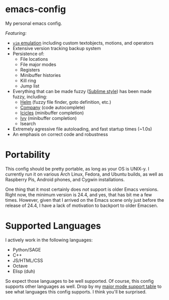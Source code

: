 emacs-config
============

My personal emacs config.

*Featuring:*

 * [`vim` emulation](https://bitbucket.org/lyro/evil/wiki/Home) including custom textobjects, motions, and operators
 * Extensive version tracking backup system
 * Persistence of:
   * File locations
   * File major modes
   * Registers
   * Minibuffer histories
   * Kill ring
   * Jump list
 * Everything that can be made fuzzy ([Sublime style](https://github.com/lewang/flx)) has been made fuzzy, including:
   * [Helm](https://github.com/emacs-helm/helm) (fuzzy file finder, goto definition, etc.)
   * [Company](https://github.com/company-mode/company-mode) (code autocomplete)
   * [Icicles](https://www.emacswiki.org/emacs/Icicles) (minibuffer completion)
   * [Ivy](https://github.com/abo-abo/swiper) (minibuffer completion)
   * Isearch
 * Extremely agressive file autoloading, and fast startup times (~1.0s)
 * An emphasis on correct code and robustness

Portability
===========

This config should be pretty portable, as long as your OS is UNIX-y. I currently run it on various Arch Linux, Fedora, and Ubuntu builds, as well as Raspberry Pis, Android phones, and Cygwin installations.

One thing that it most certainly does _not_ support is older Emacs versions. Right now, the minimum version is 24.4, and yes, that has bit me a few times. However, given that I arrived on the Emacs scene only just before the release of 24.4, I have a lack of motivation to backport to older Emacsen.

Supported Languages
===================

I actively work in the following languages:

  * Python/SAGE
  * C++
  * JS/HTML/CSS
  * Octave
  * Elisp (duh)

So expect those languages to be well supported. Of course, this config supports other languages as well. Drop by my [major mode support table](https://github.com/PythonNut/emacs-config/wiki/Major-Mode-project) to see what languages this config supports. I think you'll be surprised.
